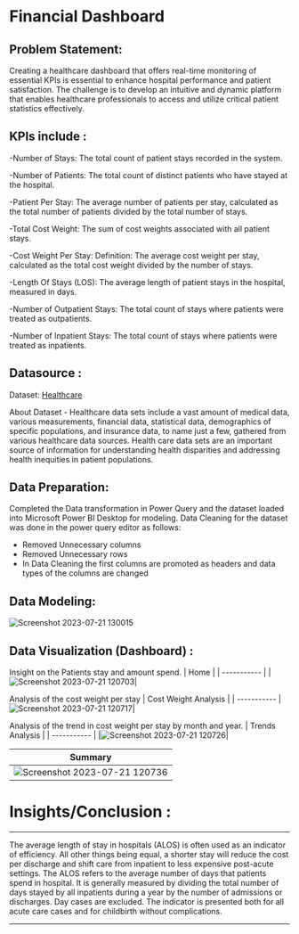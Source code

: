 # Financial Dashboard

## Problem Statement:
Creating a healthcare dashboard that offers real-time monitoring of essential KPIs is essential to enhance hospital performance and patient satisfaction. The challenge is to develop an intuitive and dynamic platform that enables healthcare professionals to access and utilize critical patient statistics effectively.

## KPIs include :
-Number of Stays:
 The total count of patient stays recorded in the system.

-Number of Patients:
The total count of distinct patients who have stayed at the hospital.

-Patient Per Stay:
The average number of patients per stay, calculated as the total number of patients divided by the total number of stays.

-Total Cost Weight:
The sum of cost weights associated with all patient stays.

-Cost Weight Per Stay:
Definition: The average cost weight per stay, calculated as the total cost weight divided by the number of stays.

-Length Of Stays (LOS):
The average length of patient stays in the hospital, measured in days.

-Number of Outpatient Stays:
The total count of stays where patients were treated as outpatients.

-Number of Inpatient Stays:
The total count of stays where patients were treated as inpatients.


## Datasource :
Dataset: [Healthcare](https://github.com/kirannavale/Portfolio-Projects/blob/main/Healthcare%20Dashboard/HealthCare.xlsx)

About Dataset -
Healthcare data sets include a vast amount of medical data, various measurements, financial data, statistical data, demographics of specific populations, and insurance data, to name just a few, gathered from various healthcare data sources.
Health care data sets are an important source of information for understanding health disparities and addressing health inequities in patient populations.

## Data Preparation:

Completed the Data transformation in Power Query and the dataset loaded into Microsoft Power BI Desktop for modeling.
Data Cleaning for the dataset was done in the power query editor as follows:

- Removed Unnecessary columns
- Removed Unnecessary rows
- In Data Cleaning the first columns are promoted as headers and data types of the columns are changed

## Data Modeling:

![Screenshot 2023-07-21 130015](https://github.com/kirannavale/Portfolio-Projects/assets/34519689/1e61c448-9fab-435c-a9fd-60c2d3088234)

## Data Visualization (Dashboard) :
Insight on the Patients stay and amount spend.
| Home |
| ----------- |
|![Screenshot 2023-07-21 120703](https://github.com/kirannavale/Portfolio-Projects/assets/34519689/2ddc20f8-c812-46d6-859a-cfbccf97f532)|

Analysis of the cost weight per stay
| Cost Weight Analysis |
| ----------- |
![Screenshot 2023-07-21 120717](https://github.com/kirannavale/Portfolio-Projects/assets/34519689/c9417239-c576-43ad-bfb2-3e3121a87191)|

Analysis of the trend in cost weight per stay by month and year.
| Trends Analysis |
| ----------- |
|![Screenshot 2023-07-21 120726](https://github.com/kirannavale/Portfolio-Projects/assets/34519689/2caff3be-a967-4659-bb40-deadad685b7f)|


| Summary |
| ----------- |
|![Screenshot 2023-07-21 120736](https://github.com/kirannavale/Portfolio-Projects/assets/34519689/b90916e7-6a48-460a-ac8b-c2c9d144b35f)|

# Insights/Conclusion :
---
The average length of stay in hospitals (ALOS) is often used as an indicator of efficiency. All other things being equal, a shorter stay will reduce the cost per discharge and shift care from inpatient to less expensive post-acute settings. The ALOS refers to the average number of days that patients spend in hospital. It is generally measured by dividing the total number of days stayed by all inpatients during a year by the number of admissions or discharges. Day cases are excluded. The indicator is presented both for all acute care cases and for childbirth without complications.

---






